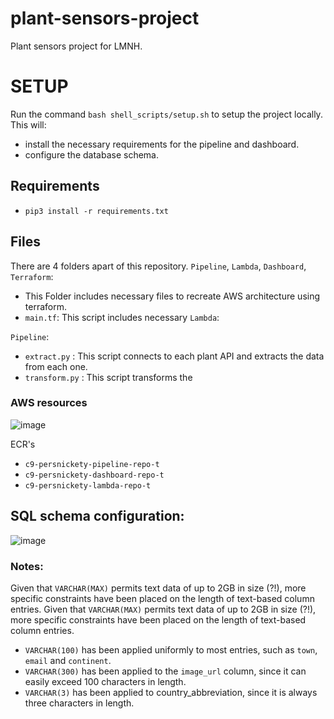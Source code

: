# plant-sensors-project
Plant sensors project for LMNH.


# SETUP
Run the command `bash shell_scripts/setup.sh` to setup the project locally.
This will:
- install the necessary requirements for the pipeline and dashboard.
- configure the database schema.

## Requirements
- `pip3 install -r requirements.txt`

## Files

There are 4 folders apart of this repository. `Pipeline`, `Lambda`, `Dashboard`, `Terraform`:
- This Folder includes necessary files to recreate AWS architecture using terraform.
- `main.tf`: This script includes necessary
`Lambda`:


`Pipeline`:
- `extract.py` : This script connects to each plant API and extracts the data from each one.
- `transform.py` : This script transforms the


### AWS resources
![image](https://github.com/clv1/plant-sensors-project/assets/89152728/b421ddac-daee-4534-aa3d-169f9378daff)

ECR's
- `c9-persnickety-pipeline-repo-t`
- `c9-persnickety-dashboard-repo-t`
- `c9-persnickety-lambda-repo-t`

## SQL schema configuration:
![image](https://github.com/clv1/plant-sensors-project/assets/89152728/04c381bd-8713-40df-a94e-d5a16f6d338f)

### Notes:
Given that `VARCHAR(MAX)` permits text data of up to 2GB in size (?!), more specific constraints
have been placed on the length of text-based column entries.
Given that `VARCHAR(MAX)` permits text data of up to 2GB in size (?!), more specific constraints 
have been placed on the length of text-based column entries. 

- `VARCHAR(100)` has been applied uniformly to most entries, such as `town`, `email` and `continent`.
- `VARCHAR(300)` has been applied to the `image_url` column, since it can easily exceed 100 characters in length.
- `VARCHAR(3)` has been applied to country_abbreviation, since it is always three characters in length.

